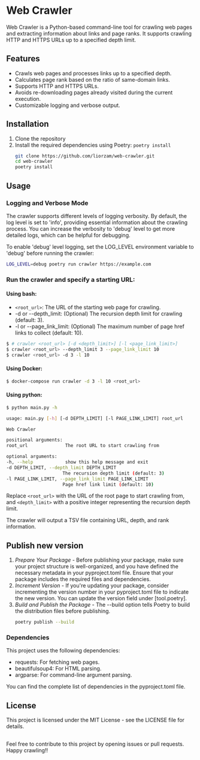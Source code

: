 # Web Crawler

Web Crawler is a Python-based command-line tool for crawling web pages and extracting information about links and page ranks. It supports crawling HTTP and HTTPS URLs up to a specified depth limit.

## Features

- Crawls web pages and processes links up to a specified depth.
- Calculates page rank based on the ratio of same-domain links.
- Supports HTTP and HTTPS URLs.
- Avoids re-downloading pages already visited during the current execution.
- Customizable logging and verbose output.

## Installation

1. Clone the repository
2. Install the required dependencies using Poetry: `poetry install`
   <!-- #TODO: Upload to my personal git -->
   ```sh
   git clone https://github.com/liorzam/web-crawler.git
   cd web-crawler
   poetry install
   ```

## Usage

### Logging and Verbose Mode
The crawler supports different levels of logging verbosity. By default, the log level is set to 'info', providing essential information about the crawling process. You can increase the verbosity to 'debug' level to get more detailed logs, which can be helpful for debugging.

To enable 'debug' level logging, set the LOG_LEVEL environment variable to 'debug' before running the crawler:

```sh
LOG_LEVEL=debug poetry run crawler https://example.com
```

### Run the crawler and specify a starting URL:
#### Using bash:
   * `<root_url>`: The URL of the starting web page for crawling.
   * -d or --depth_limit: (Optional) The recursion depth limit for crawling (default: 3).
   * -l or --page_link_limit: (Optional) The maximum number of page href links to collect (default: 10).

   ```sh 
   $ # crawler <root_url> [-d <depth_limit>] [-l <page_link_limit>]
   $ crawler <root_url> --depth_limit 3 --page_link_limit 10
   $ crawler <root_url> -d 3 -l 10
   
   ```

#### Using Docker:
   ```sh 
   $ docker-compose run crawler -d 3 -l 10 <root_url>
   ```

#### Using python:
   ```sh
$ python main.py -h
   
usage: main.py [-h] [-d DEPTH_LIMIT] [-l PAGE_LINK_LIMIT] root_url

Web Crawler

positional arguments:
root_url              The root URL to start crawling from

optional arguments:
-h, --help            show this help message and exit
-d DEPTH_LIMIT, --depth_limit DEPTH_LIMIT
                        The recursion depth limit (default: 3)
-l PAGE_LINK_LIMIT, --page_link_limit PAGE_LINK_LIMIT
                        Page href link limit (default: 10)

   ```

Replace `<root_url>` with the URL of the root page to start crawling from, and `<depth_limit>` with a positive integer representing the recursion depth limit.

The crawler will output a TSV file containing URL, depth, and rank information.

<!-- #TODO: Deploy docker to dockerhub -->
<!-- #TODO: Add how to use with docker  -->

## Publish new version

1. *Prepare Your Package* - Before publishing your package, make sure your project structure is well-organized, and you have defined the necessary metadata in your pyproject.toml file. Ensure that your package includes the required files and dependencies.
1. *Increment Version* - If you're updating your package, consider incrementing the version number in your pyproject.toml file to indicate the new version. You can update the version field under [tool.poetry]. <!-- TODO: Github action that do that automatically  -->
1. *Build and Publish the Package* - The --build option tells Poetry to build the distribution files before publishing.
   ```sh
   poetry publish --build
   ```



### Dependencies
This project uses the following dependencies:

* requests: For fetching web pages.
* beautifulsoup4: For HTML parsing.
* argparse: For command-line argument parsing.

You can find the complete list of dependencies in the pyproject.toml file.

## License
This project is licensed under the MIT License - see the LICENSE file for details.

##
Feel free to contribute to this project by opening issues or pull requests. Happy crawling!!